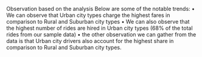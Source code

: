 Observation based on the analysis
Below are some of the notable trends:
•	We can observe that Urban city types charge the highest fares in comparison to Rural and Suburban city types
•	We can also observe that the highest number of rides are hired in Urban city types (68% of the total rides from our sample data)
•	the other observation we can gather from the data is that Urban city drivers also account for the highest share in comparison to Rural and Suburban city types.

